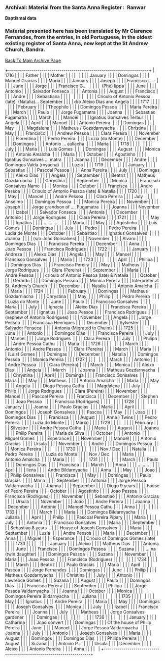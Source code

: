 ### Archival: Material from the Santa Anna Register :  Ranwar

**Baptismal data**

### Material presented here has been translated by Mr Clarence Fernandes, from the entries, in old Portuguese, in the oldest existing register of Santa Anna, now kept at the St Andrew Church, Bandra.

[Back To Main Archive Page](ArRegPak.htm)

+-----------------------------------------------------------------------+
| 1716                                                                  |
|                                                                       |
| Father                                                                |
|                                                                       |
| Mother                                                                |
|                                                                       |
|                                                                       |
|                                                                       |
| January                                                               |
|                                                                       |
| Domingos                                                              |
|                                                                       |
| Manoel Gracias                                                        |
|                                                                       |
| Maria                                                                 |
|                                                                       |
| January                                                               |
|                                                                       |
| Joseph                                                                |
|                                                                       |
| Francisco ......                                                      |
|                                                                       |
| June                                                                  |
|                                                                       |
| Jorge                                                                 |
|                                                                       |
| Francisco G...                                                        |
|                                                                       |
|  (Phe) lippa                                                          |
|                                                                       |
| June                                                                  |
|                                                                       |
| Antonio                                                               |
|                                                                       |
| Salvador Fonseca                                                      |
|                                                                       |
| Antonia                                                               |
|                                                                       |
| August                                                                |
|                                                                       |
| Francisco                                                             |
|                                                                       |
| Andre                                                                 |
|                                                                       |
| Sebastiana                                                            |
|                                                                       |
|                                                                       |
|                                                                       |
|                                                                       |
|                                                                       |
| Crioulo of Antonio Pessoa (late)  (Natalia)... September              |
|                                                                       |
| d/o Aleixo Dias and Angela                                            |
|                                                                       |
| 1717                                                                  |
|                                                                       |
|                                                                       |
|                                                                       |
| February                                                              |
|                                                                       |
| Theophilo                                                             |
|                                                                       |
| Domingos Pessoa                                                       |
|                                                                       |
| Maria Pereira                                                         |
|                                                                       |
| March                                                                 |
|                                                                       |
| Paulo                                                                 |
|                                                                       |
| Jorge Fugamatra                                                       |
|                                                                       |
| Joanna                                                                |
|                                                                       |
| Sebastiao Fugamatra                                                   |
|                                                                       |
| March                                                                 |
|                                                                       |
| Manoel                                                                |
|                                                                       |
| Ignatius Gonsalves Terbur                                             |
|                                                                       |
| Angela                                                                |
|                                                                       |
| April                                                                 |
|                                                                       |
| Manoel                                                                |
|                                                                       |
| Antonio Pereira                                                       |
|                                                                       |
| Domingas                                                              |
|                                                                       |
| May                                                                   |
|                                                                       |
| Magdalena                                                             |
|                                                                       |
| Matheus / Gozadarnyacha                                               |
|                                                                       |
| Christina                                                             |
|                                                                       |
| May                                                                   |
|                                                                       |
| Francisco                                                             |
|                                                                       |
| Andrew Pessoa                                                         |
|                                                                       |
| Clara Pereira                                                         |
|                                                                       |
| November                                                              |
|                                                                       |
| Florentina                                                            |
|                                                                       |
| Pedro Pereira                                                         |
|                                                                       |
| Luzia (do Monte)                                                      |
|                                                                       |
| December                                                              |
|                                                                       |
| Domingos                                                              |
|                                                                       |
| Antonio ... auliacha                                                  |
|                                                                       |
| Maria                                                                 |
|                                                                       |
| 1718                                                                  |
|                                                                       |
|                                                                       |
|                                                                       |
| July                                                                  |
|                                                                       |
| Maria                                                                 |
|                                                                       |
| Luis Gomes                                                            |
|                                                                       |
| Domingas                                                              |
|                                                                       |
| August                                                                |
|                                                                       |
| Monica                                                                |
|                                                                       |
| Antonio Amalcha                                                       |
|                                                                       |
| Maria                                                                 |
|                                                                       |
| October                                                               |
|                                                                       |
| Agostinho                                                             |
|                                                                       |
| Ignatius Gonsalves ... matra                                          |
|                                                                       |
| Joanna                                                                |
|                                                                       |
| December                                                              |
|                                                                       |
| Andre                                                                 |
|                                                                       |
| Domingos Valda (rnyacha)                                              |
|                                                                       |
| Luzia                                                                 |
|                                                                       |
| 1719                                                                  |
|                                                                       |
|                                                                       |
|                                                                       |
| January                                                               |
|                                                                       |
| Sebastiao                                                             |
|                                                                       |
| Pascoal Pessoa                                                        |
|                                                                       |
| Anna Pereira                                                          |
|                                                                       |
| July                                                                  |
|                                                                       |
| Domingas                                                              |
|                                                                       |
| Aleixo Dias                                                           |
|                                                                       |
| Angela                                                                |
|                                                                       |
| September                                                             |
|                                                                       |
| Beatriz                                                               |
|                                                                       |
| Matheus Gozdarnacha                                                   |
|                                                                       |
| Chrystina                                                             |
|                                                                       |
| September                                                             |
|                                                                       |
| Monica                                                                |
|                                                                       |
| Francisco Gonsalves Namo                                              |
|                                                                       |
| Monica                                                                |
|                                                                       |
| October                                                               |
|                                                                       |
| Francisca                                                             |
|                                                                       |
| Andre Pessoa                                                          |
|                                                                       |
| Crioulo of Antonio Pessoa (late) & Natalia                            |
|                                                                       |
| 1720                                                                  |
|                                                                       |
|                                                                       |
|                                                                       |
| May                                                                   |
|                                                                       |
| Manoel                                                                |
|                                                                       |
| Andre Pessoa                                                          |
|                                                                       |
| Clara Pereira                                                         |
|                                                                       |
| July                                                                  |
|                                                                       |
| Anselmo                                                               |
|                                                                       |
| Domingos Pessoa                                                       |
|                                                                       |
| Monica Pereira                                                        |
|                                                                       |
| November                                                              |
|                                                                       |
| Joseph                                                                |
|                                                                       |
| Jorge grandson of .... Fugamatra                                      |
|                                                                       |
| Joanna                                                                |
|                                                                       |
| November                                                              |
|                                                                       |
| Izabel                                                                |
|                                                                       |
| Salvador Fonseca                                                      |
|                                                                       |
| Antonia                                                               |
|                                                                       |
| December                                                              |
|                                                                       |
| Antonio                                                               |
|                                                                       |
| Jorge Rodrigues                                                       |
|                                                                       |
| Clara Pereira                                                         |
|                                                                       |
| 1721                                                                  |
|                                                                       |
|                                                                       |
|                                                                       |
| May                                                                   |
|                                                                       |
| Ignatius                                                              |
|                                                                       |
| ............                                                          |
|                                                                       |
| Maria                                                                 |
|                                                                       |
| May                                                                   |
|                                                                       |
| Agostinho                                                             |
|                                                                       |
| Luis Gomes                                                            |
|                                                                       |
| Domingas                                                              |
|                                                                       |
| July                                                                  |
|                                                                       |
| Pedro                                                                 |
|                                                                       |
| Pedro Pereira                                                         |
|                                                                       |
| Ludia de Monte                                                        |
|                                                                       |
| October                                                               |
|                                                                       |
| Sebastiao                                                             |
|                                                                       |
| Ignatius Gonsalves                                                    |
|                                                                       |
| Joanna                                                                |
|                                                                       |
| (s/o Joao Gonsalves)                                                  |
|                                                                       |
| November                                                              |
|                                                                       |
| Alvaro                                                                |
|                                                                       |
| Domingos Dias                                                         |
|                                                                       |
| Francisca Pereira                                                     |
|                                                                       |
| December                                                              |
|                                                                       |
| Anna                                                                  |
|                                                                       |
| Joao Pessoa                                                           |
|                                                                       |
| Francisca Rodrigues                                                   |
|                                                                       |
| 1722                                                                  |
|                                                                       |
|                                                                       |
|                                                                       |
| January                                                               |
|                                                                       |
| Andreza                                                               |
|                                                                       |
| Aleixo Dias                                                           |
|                                                                       |
| Angela                                                                |
|                                                                       |
| May                                                                   |
|                                                                       |
| Manoel                                                                |
|                                                                       |
| Francisco Gonsalves                                                   |
|                                                                       |
| Maria                                                                 |
|                                                                       |
| 1723                                                                  |
|                                                                       |
|                                                                       |
|                                                                       |
| April                                                                 |
|                                                                       |
| Philipa                                                               |
|                                                                       |
| Domingos Dias                                                         |
|                                                                       |
| Francisca Pereira                                                     |
|                                                                       |
| May                                                                   |
|                                                                       |
| Matheus                                                               |
|                                                                       |
| Jorge Rodrigues                                                       |
|                                                                       |
| Clara (Pereira)                                                       |
|                                                                       |
| September                                                             |
|                                                                       |
| Maria                                                                 |
|                                                                       |
| Andre Pessoa                                                          |
|                                                                       |
| crioulo of Antonio Pessoa (late) & Natalia                            |
|                                                                       |
| October                                                               |
|                                                                       |
| Gerardo                                                               |
|                                                                       |
| Domingos Pessoa                                                       |
|                                                                       |
| Monica Pereira                                                        |
|                                                                       |
| Interpreter at St. Andrew's Church                                    |
|                                                                       |
| December                                                              |
|                                                                       |
| Natalia                                                               |
|                                                                       |
| Antonio Amalcha                                                       |
|                                                                       |
| Maria                                                                 |
|                                                                       |
| 1724                                                                  |
|                                                                       |
|                                                                       |
|                                                                       |
| February                                                              |
|                                                                       |
| Domingas                                                              |
|                                                                       |
| Matheus Gozdarniacha                                                  |
|                                                                       |
| Chrystina                                                             |
|                                                                       |
| May                                                                   |
|                                                                       |
| Philip                                                                |
|                                                                       |
| Pedro Pereira                                                         |
|                                                                       |
| Luzia do Monte                                                        |
|                                                                       |
| June                                                                  |
|                                                                       |
| Paulo                                                                 |
|                                                                       |
| Francisco Gonsalves                                                   |
|                                                                       |
| Maria                                                                 |
|                                                                       |
| July                                                                  |
|                                                                       |
| Ignacia                                                               |
|                                                                       |
| Aleixo Dias                                                           |
|                                                                       |
| Francisca Pereira                                                     |
|                                                                       |
| September                                                             |
|                                                                       |
| Ignatius                                                              |
|                                                                       |
| Joao Pessoa                                                           |
|                                                                       |
| Francisca Rodrigues                                                   |
|                                                                       |
| (nephew of Antonio Rodrigues)                                         |
|                                                                       |
| November                                                              |
|                                                                       |
| Angela                                                                |
|                                                                       |
| Jorge Pessoa                                                          |
|                                                                       |
| Francisca Henriques                                                   |
|                                                                       |
| December                                                              |
|                                                                       |
| Sylvester                                                             |
|                                                                       |
| Salvador Fonseca                                                      |
|                                                                       |
| Antonia (Migrated to Chuim)                                           |
|                                                                       |
| 1725                                                                  |
|                                                                       |
|                                                                       |
|                                                                       |
| June                                                                  |
|                                                                       |
| Antonio                                                               |
|                                                                       |
| Domingos Dias                                                         |
|                                                                       |
| Francisca Pereira                                                     |
|                                                                       |
| July                                                                  |
|                                                                       |
| Manoel                                                                |
|                                                                       |
| Jorge Rodrigues                                                       |
|                                                                       |
| Clara Pereira                                                         |
|                                                                       |
| July                                                                  |
|                                                                       |
| Philipa                                                               |
|                                                                       |
| Andre Pessoa Cathu                                                    |
|                                                                       |
| Maria                                                                 |
|                                                                       |
| 1726                                                                  |
|                                                                       |
|                                                                       |
|                                                                       |
| March                                                                 |
|                                                                       |
| Antonio                                                               |
|                                                                       |
| Andre Pessoa                                                          |
|                                                                       |
| Clara (Pereira)                                                       |
|                                                                       |
| March                                                                 |
|                                                                       |
| Maria                                                                 |
|                                                                       |
| (Luis) Gomes                                                          |
|                                                                       |
| Domingas                                                              |
|                                                                       |
| December                                                              |
|                                                                       |
| Natalia                                                               |
|                                                                       |
| Domingos Pessoa                                                       |
|                                                                       |
| Monica Pereira                                                        |
|                                                                       |
| 1727                                                                  |
|                                                                       |
|                                                                       |
|                                                                       |
| March                                                                 |
|                                                                       |
| Antonio                                                               |
|                                                                       |
| Andre Pessoa                                                          |
|                                                                       |
| Clara (Pereira)                                                       |
|                                                                       |
| March                                                                 |
|                                                                       |
| Monica                                                                |
|                                                                       |
| Aleixo Dias                                                           |
|                                                                       |
| Angela                                                                |
|                                                                       |
| March                                                                 |
|                                                                       |
| Joanna                                                                |
|                                                                       |
| Matheus Gozdarnyacha                                                  |
|                                                                       |
| Chrystina                                                             |
|                                                                       |
| April                                                                 |
|                                                                       |
| Dominga                                                               |
|                                                                       |
| Francisco Gonsalves                                                   |
|                                                                       |
| Maria                                                                 |
|                                                                       |
| May                                                                   |
|                                                                       |
| Matheus                                                               |
|                                                                       |
| Antonio Amalcha                                                       |
|                                                                       |
| Maria                                                                 |
|                                                                       |
| May                                                                   |
|                                                                       |
| Angela                                                                |
|                                                                       |
| Diogo Pessoa Cathu                                                    |
|                                                                       |
| Magdalena                                                             |
|                                                                       |
| July                                                                  |
|                                                                       |
| Philip                                                                |
|                                                                       |
| Jorge Rodrigues                                                       |
|                                                                       |
| Clara (Pereira)                                                       |
|                                                                       |
| November                                                              |
|                                                                       |
| Manoel                                                                |
|                                                                       |
| Pascoal Pereira                                                       |
|                                                                       |
| Francisca                                                             |
|                                                                       |
| December                                                              |
|                                                                       |
| Stephen                                                               |
|                                                                       |
| Joao Pessoa                                                           |
|                                                                       |
| Francisca (Rodrigues)                                                 |
|                                                                       |
|                                                                       |
|                                                                       |
| 1728                                                                  |
|                                                                       |
|                                                                       |
|                                                                       |
| January                                                               |
|                                                                       |
| Joanna                                                                |
|                                                                       |
| Paulo Gracias                                                         |
|                                                                       |
| Maria                                                                 |
|                                                                       |
| April                                                                 |
|                                                                       |
| Domingos                                                              |
|                                                                       |
| Joseph Gonsalves                                                      |
|                                                                       |
| Pascoa                                                                |
|                                                                       |
| May                                                                   |
|                                                                       |
| Joao                                                                  |
|                                                                       |
| Domingos Dias                                                         |
|                                                                       |
| Francisca                                                             |
|                                                                       |
| August                                                                |
|                                                                       |
| Anna ) Twins                                                          |
|                                                                       |
| Pedro Pereira                                                         |
|                                                                       |
| Luzia do Monte                                                        |
|                                                                       |
| Maria)                                                                |
|                                                                       |
| 1729                                                                  |
|                                                                       |
|                                                                       |
|                                                                       |
| February                                                              |
|                                                                       |
| Silvestre                                                             |
|                                                                       |
| Andre Pessoa Cathu                                                    |
|                                                                       |
| Maria                                                                 |
|                                                                       |
| August                                                                |
|                                                                       |
| Joanna                                                                |
|                                                                       |
| Philip Pereira                                                        |
|                                                                       |
| Maria de Silva                                                        |
|                                                                       |
| October                                                               |
|                                                                       |
| Antonio                                                               |
|                                                                       |
| Miguel Gomes                                                          |
|                                                                       |
| Esperance                                                             |
|                                                                       |
| November                                                              |
|                                                                       |
| Manoel                                                                |
|                                                                       |
| Antonio Gracias                                                       |
|                                                                       |
| Ursula                                                                |
|                                                                       |
| November                                                              |
|                                                                       |
| Andre                                                                 |
|                                                                       |
| Domingos Pessoa                                                       |
|                                                                       |
| Monica Pereira                                                        |
|                                                                       |
|                                                                       |
|                                                                       |
| 1730                                                                  |
|                                                                       |
|                                                                       |
|                                                                       |
| Nov / Dec                                                             |
|                                                                       |
| Natalia                                                               |
|                                                                       |
| Pedro Pereira                                                         |
|                                                                       |
| Luzia do Monte                                                        |
|                                                                       |
| Nov / Dec                                                             |
|                                                                       |
| Maria                                                                 |
|                                                                       |
| Antonio Amalcha                                                       |
|                                                                       |
| Maria                                                                 |
|                                                                       |
|                                                                       |
|                                                                       |
| 1731                                                                  |
|                                                                       |
|                                                                       |
|                                                                       |
| March                                                                 |
|                                                                       |
| Paulo                                                                 |
|                                                                       |
| Domingos Dias                                                         |
|                                                                       |
| Francisca                                                             |
|                                                                       |
| March                                                                 |
|                                                                       |
| Anna                                                                  |
|                                                                       |
| .........                                                             |
|                                                                       |
| April                                                                 |
|                                                                       |
| Ilena                                                                 |
|                                                                       |
| Andre Bildarnyacha                                                    |
|                                                                       |
| Anna                                                                  |
|                                                                       |
| May                                                                   |
|                                                                       |
| Joao                                                                  |
|                                                                       |
| Philip Gonsalves                                                      |
|                                                                       |
| Francisca                                                             |
|                                                                       |
| May                                                                   |
|                                                                       |
| Domingas                                                              |
|                                                                       |
| Paulo Gracias                                                         |
|                                                                       |
| Maria                                                                 |
|                                                                       |
| September                                                             |
|                                                                       |
| Antonia                                                               |
|                                                                       |
| Jorge Pessoa Valdarnyacha                                             |
|                                                                       |
| Joanna                                                                |
|                                                                       |
| September                                                             |
|                                                                       |
| Diogo 9 years                                                         |
|                                                                       |
| house of Pedro Pereira                                                |
|                                                                       |
| October                                                               |
|                                                                       |
| Agostinho                                                             |
|                                                                       |
| Joao Pessoa                                                           |
|                                                                       |
| Francisca (Rodrigues)                                                 |
|                                                                       |
| November                                                              |
|                                                                       |
| Sebastiao                                                             |
|                                                                       |
| Antonio Gracias                                                       |
|                                                                       |
| Ursula                                                                |
|                                                                       |
| November                                                              |
|                                                                       |
| Joao                                                                  |
|                                                                       |
| Andre Pereira                                                         |
|                                                                       |
| Joanna                                                                |
|                                                                       |
| December                                                              |
|                                                                       |
| Antonio                                                               |
|                                                                       |
| Manoel Pessoa Cathu                                                   |
|                                                                       |
| Anna                                                                  |
|                                                                       |
|                                                                       |
|                                                                       |
| 1732                                                                  |
|                                                                       |
|                                                                       |
|                                                                       |
| March                                                                 |
|                                                                       |
| Maria                                                                 |
|                                                                       |
| Domingos Bildarnyacha                                                 |
|                                                                       |
| Juliana                                                               |
|                                                                       |
| April                                                                 |
|                                                                       |
| Philip                                                                |
|                                                                       |
| Pascoal Pereira Pipary                                                |
|                                                                       |
| Maria                                                                 |
|                                                                       |
| July                                                                  |
|                                                                       |
| Antonia                                                               |
|                                                                       |
| Francisco Gonsalves                                                   |
|                                                                       |
| Maria                                                                 |
|                                                                       |
| September                                                             |
|                                                                       |
| Sebastiao 8 years                                                     |
|                                                                       |
| House of Joseph Gonsalves                                             |
|                                                                       |
| Maria                                                                 |
|                                                                       |
| September                                                             |
|                                                                       |
| Luzia                                                                 |
|                                                                       |
| Andre Pessoa                                                          |
|                                                                       |
| Maria                                                                 |
|                                                                       |
| December                                                              |
|                                                                       |
| Anna                                                                  |
|                                                                       |
| Miguel                                                                |
|                                                                       |
| Esperance                                                             |
|                                                                       |
| Crioulo of Domingos Gomes (late)                                      |
|                                                                       |
| 1733                                                                  |
|                                                                       |
|                                                                       |
|                                                                       |
| January                                                               |
|                                                                       |
| Aleixo                                                                |
|                                                                       |
| Matheus Dias                                                          |
|                                                                       |
| Antonia                                                               |
|                                                                       |
| June                                                                  |
|                                                                       |
| Francisco                                                             |
|                                                                       |
| Domingos Pessoa                                                       |
|                                                                       |
| Suzana                                                                |
|                                                                       |
| ... na (twin daughter)                                                |
|                                                                       |
| Domingos Pessoa                                                       |
|                                                                       |
| Suzana                                                                |
|                                                                       |
| November                                                              |
|                                                                       |
| Maria                                                                 |
|                                                                       |
| Joao Pessoa                                                           |
|                                                                       |
| Francisca (Rodrigues)                                                 |
|                                                                       |
|                                                                       |
|                                                                       |
| 1734                                                                  |
|                                                                       |
|                                                                       |
|                                                                       |
| March                                                                 |
|                                                                       |
| Beatriz                                                               |
|                                                                       |
| Paulo Gracias                                                         |
|                                                                       |
| Maria                                                                 |
|                                                                       |
| April                                                                 |
|                                                                       |
| Pascoa                                                                |
|                                                                       |
| Jorge Fernandes                                                       |
|                                                                       |
| Domingas                                                              |
|                                                                       |
| June                                                                  |
|                                                                       |
| Philip                                                                |
|                                                                       |
| Matheus Gozdarnyacha                                                  |
|                                                                       |
| Christina                                                             |
|                                                                       |
| July                                                                  |
|                                                                       |
| Antonio                                                               |
|                                                                       |
| Lawrence Gomes                                                        |
|                                                                       |
| Suzana                                                                |
|                                                                       |
| August                                                                |
|                                                                       |
| Paulo                                                                 |
|                                                                       |
| Domingos Dias                                                         |
|                                                                       |
| Francisca Pereira                                                     |
|                                                                       |
| September                                                             |
|                                                                       |
| Philipa                                                               |
|                                                                       |
| Jorge Pessoa Valdarnyacha                                             |
|                                                                       |
| Joanna                                                                |
|                                                                       |
| October                                                               |
|                                                                       |
| Monica                                                                |
|                                                                       |
| Domingos Pereira Bildarnyacha                                         |
|                                                                       |
| Juliana                                                               |
|                                                                       |
|                                                                       |
|                                                                       |
| 1735                                                                  |
|                                                                       |
|                                                                       |
|                                                                       |
| May                                                                   |
|                                                                       |
| Ignatius                                                              |
|                                                                       |
| Andre Pereira                                                         |
|                                                                       |
| Maria                                                                 |
|                                                                       |
| May                                                                   |
|                                                                       |
| Domingas                                                              |
|                                                                       |
| Joseph Gonsalves                                                      |
|                                                                       |
| Monica                                                                |
|                                                                       |
| July                                                                  |
|                                                                       |
| Izabel                                                                |
|                                                                       |
| Francisco Pereira                                                     |
|                                                                       |
| Joanna                                                                |
|                                                                       |
| July                                                                  |
|                                                                       |
| Matheus                                                               |
|                                                                       |
| Jorge Gonsalves gardener                                              |
|                                                                       |
| Domingas                                                              |
|                                                                       |
|                                                                       |
|                                                                       |
|                                                                       |
|                                                                       |
| 1736                                                                  |
|                                                                       |
|                                                                       |
|                                                                       |
| January                                                               |
|                                                                       |
| Catharina                                                             |
|                                                                       |
| Joao convert                                                          |
|                                                                       |
| Domingas                                                              |
|                                                                       |
| Of the house of Philip Pereira                                        |
|                                                                       |
| June                                                                  |
|                                                                       |
| Manoel                                                                |
|                                                                       |
| Jorge Pessoa Valdarnyacha                                             |
|                                                                       |
| Joanna                                                                |
|                                                                       |
| July                                                                  |
|                                                                       |
| Antonio                                                               |
|                                                                       |
| Joseph Gonsalves                                                      |
|                                                                       |
| Maria                                                                 |
|                                                                       |
| August                                                                |
|                                                                       |
| Domingos                                                              |
|                                                                       |
| Domingos Dias                                                         |
|                                                                       |
| Philipa Pereira                                                       |
|                                                                       |
| August                                                                |
|                                                                       |
| Suzana                                                                |
|                                                                       |
| Antonio P...                                                          |
|                                                                       |
| Ursula                                                                |
|                                                                       |
| December                                                              |
|                                                                       |
| Aleixo                                                                |
|                                                                       |
| Antonio Pereira                                                       |
|                                                                       |
| Anna                                                                  |
|                                                                       |
|                                                                       |
+-----------------------------------------------------------------------+

 

